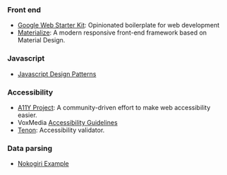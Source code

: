 ### Front end
- [Google Web Starter Kit](https://github.com/google/web-starter-kit): Opinionated boilerplate for web development
- [Materialize](http://materializecss.com/): A modern responsive front-end framework based on Material Design.

### Javascript
- [Javascript Design Patterns](https://addyosmani.com/resources/essentialjsdesignpatterns/book/)


### Accessibility
- [A11Y Project](http://a11yproject.com/): A community-driven effort to make web accessibility easier.
- VoxMedia [Accessibility Guidelines](http://accessibility.voxmedia.com/)
- [Tenon](https://tenon.io/): Accessibility validator.

### Data parsing
- [Nokogiri Example](https://github.com/civio/boe/tree/master/greencards)
